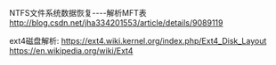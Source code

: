 NTFS文件系统数据恢复----解析MFT表
http://blog.csdn.net/jha334201553/article/details/9089119


ext4磁盘解析:
https://ext4.wiki.kernel.org/index.php/Ext4_Disk_Layout
https://en.wikipedia.org/wiki/Ext4